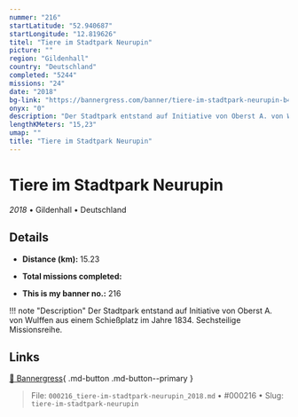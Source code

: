 ```yaml
---
nummer: "216"
startLatitude: "52.940687"
startLongitude: "12.819626"
titel: "Tiere im Stadtpark Neurupin"
picture: ""
region: "Gildenhall"
country: "Deutschland"
completed: "5244"
missions: "24"
date: "2018"
bg-link: "https://bannergress.com/banner/tiere-im-stadtpark-neurupin-b4e1"
onyx: "0"
description: "Der Stadtpark entstand auf Initiative von Oberst A. von Wulffen aus einem Schießplatz im Jahre 1834. Sechsteilige Missionsreihe."
lengthKMeters: "15,23"
umap: ""
title: "Tiere im Stadtpark Neurupin"
---
```

# Tiere im Stadtpark Neurupin

*2018* • Gildenhall • Deutschland



## Details
- **Distance (km):** 15.23

- **Total missions completed:** 
- **This is my banner no.:** 216


!!! note "Description"
    Der Stadtpark entstand auf Initiative von Oberst A. von Wulffen aus einem Schießplatz im Jahre 1834. Sechsteilige Missionsreihe.



## Links
[🔗 Bannergress](https://bannergress.com/banner/tiere-im-stadtpark-neurupin-b4e1){ .md-button .md-button--primary }



> File: `000216_tiere-im-stadtpark-neurupin_2018.md` • #000216 • Slug: `tiere-im-stadtpark-neurupin`
